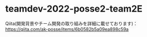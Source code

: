 # teamdev-2022-posse2-team2E
Qiita(開発背景やチーム開発の取り組みを詳細に載せております)：  
https://qiita.com/ak-posse/items/6b0582b5a09ea898c59a
